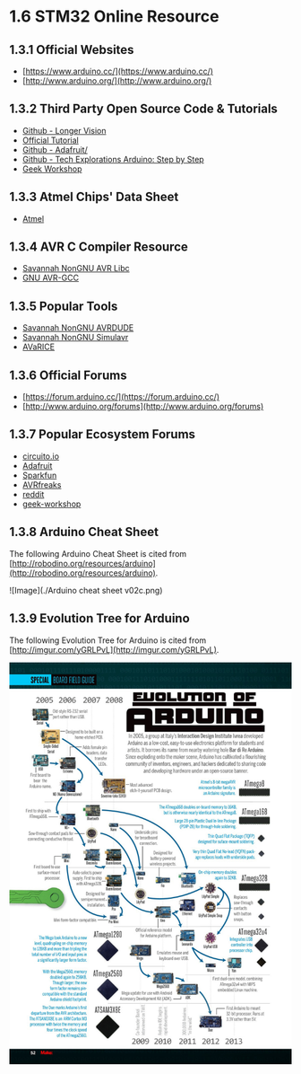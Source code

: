 # 1.6 STM32 Online Resource

## 1.3.1 Official Websites
* [https://www.arduino.cc/](https://www.arduino.cc/)
* [http://www.arduino.org/](http://www.arduino.org/)

## 1.3.2 Third Party Open Source Code & Tutorials
* [Github - Longer Vision](https://github.com/LongerVisionRobot/Arduino/)
* [Official Tutorial](http://www.arduino.org/learning/tutorials)
* [Github - Adafruit/](https://github.com/adafruit/)
* [Github - Tech Explorations Arduino: Step by Step](https://github.com/futureshocked/arduino_sbs/)
* [Geek Workshop](http://www.geek-workshop.com/portal.php?mod=list&catid=1)

## 1.3.3 Atmel Chips' Data Sheet
* [Atmel](http://www.atmel.com/)

## 1.3.4 AVR C Compiler Resource
* [Savannah NonGNU AVR Libc](http://www.nongnu.org/avr-libc/)
* [GNU AVR-GCC](https://gcc.gnu.org/wiki/avr-gcc)

## 1.3.5 Popular Tools
* [Savannah NonGNU AVRDUDE](http://www.nongnu.org/avrdude/)
* [Savannah NonGNU Simulavr](http://savannah.nongnu.org/projects/simulavr/)
* [AVaRICE](http://avarice.sourceforge.net/)

## 1.3.6 Official Forums
* [https://forum.arduino.cc/](https://forum.arduino.cc/)
* [http://www.arduino.org/forums](http://www.arduino.org/forums)

## 1.3.7 Popular Ecosystem Forums
* [circuito.io](https://www.circuito.io/)
* [Adafruit](https://forums.adafruit.com/viewforum.php?f=37)
* [Sparkfun](https://forum.sparkfun.com/viewforum.php?f=32)
* [AVRfreaks](http://www.avrfreaks.net/)
* [reddit](https://www.reddit.com/r/arduino/)
* [geek-workshop](http://www.geek-workshop.com/portal.php?mod=list&catid=1)

## 1.3.8 Arduino Cheat Sheet
The following Arduino Cheat Sheet is cited from [http://robodino.org/resources/arduino](http://robodino.org/resources/arduino).

![Image](./Arduino cheat sheet v02c.png)

## 1.3.9 Evolution Tree for Arduino
The following Evolution Tree for Arduino is cited from
[http://imgur.com/yGRLPvL](http://imgur.com/yGRLPvL).

<p align="center">

![Image](./yGRLPvL.jpg)

</p>